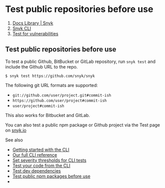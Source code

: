 # Test public repositories before use

1.  [Docs Library \| Snyk](/hc/en-us)
2.  [Snyk CLI](/hc/en-us/categories/360000456217-Snyk-CLI)
3.  [Test for vulnerabilities](/hc/en-us/sections/360001100837-Test-for-vulnerabilities)

##  Test public repositories before use

To test a public Github, BitBucket or GitLab repository, run `snyk test` and include the Github URL to the repo.

```text
$ snyk test https://github.com/snyk/snyk
```

The following git URL formats are supported:

* `git://github.com/user/project.git#commit-ish`
* `https://github.com/user/project#commit-ish`
* `user/project#commit-ish`

This also works for Bitbucket and GitLab.

You can also test a public npm package or Github project via the Test page on [snyk.io](https://snyk.io/test/)

See also

* [Getting started with the CLI](/hc/articles/360003812458#UUID-19fc37f2-b686-11ed-b85c-4789e90c8dfc)
* [Our full CLI reference](/hc/articles/360003812578#UUID-c88e66cf-431c-9ab1-d388-a8f82991c6e0)
* [Set severity thresholds for CLI tests](/hc/articles/360003851337#UUID-844be978-191f-c813-ccd0-2221c04ca510)
* [Test your code from the CLI](/hc/articles/360003812478#UUID-2e8464f9-1d8a-5f79-466d-2ca5c5cf9f22)
* [Test dev dependencies](/hc/articles/360003812478#UUID-1070ae3e-5f30-cb4e-6350-a1c3f5c67511)
* [Test public npm packages before use](/hc/articles/360003812498#UUID-0ab434a8-c1b5-873d-cbf6-7a61a07c4ad8)
* 
